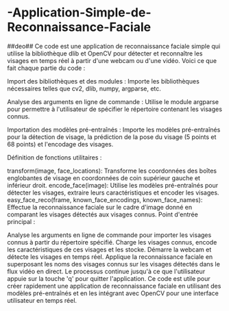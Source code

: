 # -Application-Simple-de-Reconnaissance-Faciale
##deo##
Ce code est une application de reconnaissance faciale simple qui utilise la bibliothèque dlib et OpenCV pour détecter et reconnaître les visages en temps réel à partir d'une webcam ou d'une vidéo. Voici ce que fait chaque partie du code :

Import des bibliothèques et des modules : Importe les bibliothèques nécessaires telles que cv2, dlib, numpy, argparse, etc.

Analyse des arguments en ligne de commande : Utilise le module argparse pour permettre à l'utilisateur de spécifier le répertoire contenant les visages connus.

Importation des modèles pré-entraînés : Importe les modèles pré-entraînés pour la détection de visage, la prédiction de la pose du visage (5 points et 68 points) et l'encodage des visages.

Définition de fonctions utilitaires :

transform(image, face_locations): Transforme les coordonnées des boîtes englobantes de visage en coordonnées de coin supérieur gauche et inférieur droit.
encode_face(image): Utilise les modèles pré-entraînés pour détecter les visages, extraire leurs caractéristiques et encoder les visages.
easy_face_reco(frame, known_face_encodings, known_face_names): Effectue la reconnaissance faciale sur le cadre d'image donné en comparant les visages détectés aux visages connus.
Point d'entrée principal :

Analyse les arguments en ligne de commande pour importer les visages connus à partir du répertoire spécifié.
Charge les visages connus, encode les caractéristiques de ces visages et les stocke.
Démarre la webcam et détecte les visages en temps réel.
Applique la reconnaissance faciale en superposant les noms des visages connus sur les visages détectés dans le flux vidéo en direct.
Le processus continue jusqu'à ce que l'utilisateur appuie sur la touche 'q' pour quitter l'application.
Ce code est utile pour créer rapidement une application de reconnaissance faciale en utilisant des modèles pré-entraînés et en les intégrant avec OpenCV pour une interface utilisateur en temps réel.
